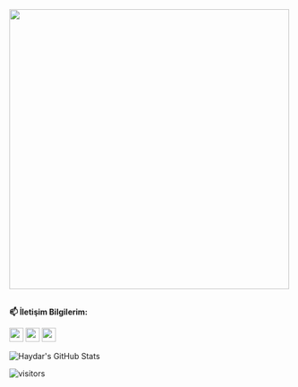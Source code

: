 <img src="https://media.giphy.com/media/Vbtc9VG51NtzT1Qnv1/giphy.gif" width="500px">

<br/>**📫 İletişim Bilgilerim:** <br/>

<p>
<a href="https://www.linkedin.com/in/haydardemir/"><img src="https://img.shields.io/badge/linkedin-%230077b5.svg?&style=for-the-badge&logo=linkedin&logoColor=white" height=25></a>
<a href="https://twitter.com/computereh"><img src="https://img.shields.io/badge/twitter-%231DA1F2.svg?&style=for-the-badge&logo=twitter&logoColor=white" height=25></a> 
<a href="mailto:demirr.haydarr@gmail.com"><img src="https://img.shields.io/badge/gmail-%23d44638.svg?&style=for-the-badge&logo=gmail&logoColor=white" height=25></a> 
</p>

![Haydar's GitHub Stats](https://github-readme-stats.vercel.app/api?username=birhos&show_icons=true)

![visitors](https://img.shields.io/badge/dynamic/json?color=informational&label=visits&query=value&url=https%3A%2F%2Fapi.countapi.xyz%2Fhit%2Fbirhos.birhos%2Freadme)
